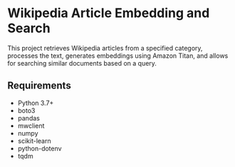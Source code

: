 # Wikipedia Article Embedding and Search

This project retrieves Wikipedia articles from a specified category, processes the text, generates embeddings using Amazon Titan, and allows for searching similar documents based on a query.

## Requirements

- Python 3.7+
- boto3
- pandas
- mwclient
- numpy
- scikit-learn
- python-dotenv
- tqdm

